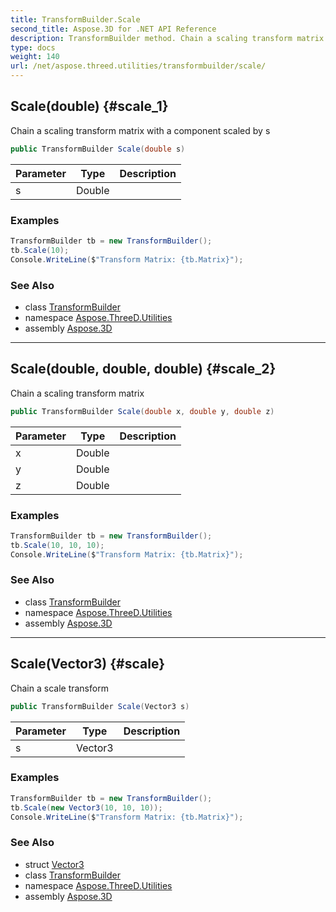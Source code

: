 ```yaml
---
title: TransformBuilder.Scale
second_title: Aspose.3D for .NET API Reference
description: TransformBuilder method. Chain a scaling transform matrix with a component scaled by s
type: docs
weight: 140
url: /net/aspose.threed.utilities/transformbuilder/scale/
---
```

## Scale(double) {#scale_1}

Chain a scaling transform matrix with a component scaled by s

```csharp
public TransformBuilder Scale(double s)
```

| Parameter | Type | Description |
| --- | --- | --- |
| s | Double |  |

### Examples

```csharp
TransformBuilder tb = new TransformBuilder();
tb.Scale(10);
Console.WriteLine($"Transform Matrix: {tb.Matrix}");
```

### See Also

* class [TransformBuilder](../)
* namespace [Aspose.ThreeD.Utilities](../../../aspose.threed.utilities/)
* assembly [Aspose.3D](../../../)

---

## Scale(double, double, double) {#scale_2}

Chain a scaling transform matrix

```csharp
public TransformBuilder Scale(double x, double y, double z)
```

| Parameter | Type | Description |
| --- | --- | --- |
| x | Double |  |
| y | Double |  |
| z | Double |  |

### Examples

```csharp
TransformBuilder tb = new TransformBuilder();
tb.Scale(10, 10, 10);
Console.WriteLine($"Transform Matrix: {tb.Matrix}");
```

### See Also

* class [TransformBuilder](../)
* namespace [Aspose.ThreeD.Utilities](../../../aspose.threed.utilities/)
* assembly [Aspose.3D](../../../)

---

## Scale(Vector3) {#scale}

Chain a scale transform

```csharp
public TransformBuilder Scale(Vector3 s)
```

| Parameter | Type | Description |
| --- | --- | --- |
| s | Vector3 |  |

### Examples

```csharp
TransformBuilder tb = new TransformBuilder();
tb.Scale(new Vector3(10, 10, 10));
Console.WriteLine($"Transform Matrix: {tb.Matrix}");
```

### See Also

* struct [Vector3](../../vector3/)
* class [TransformBuilder](../)
* namespace [Aspose.ThreeD.Utilities](../../../aspose.threed.utilities/)
* assembly [Aspose.3D](../../../)


